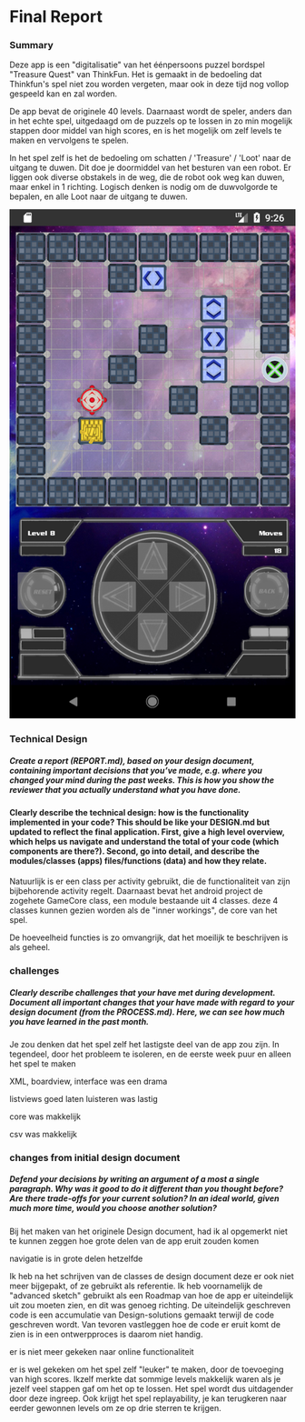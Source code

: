 # Final Report

### Summary

Deze app is een "digitalisatie" van het éénpersoons puzzel bordspel "Treasure Quest" van ThinkFun. Het is gemaakt in de bedoeling dat Thinkfun's spel niet zou worden vergeten, maar ook in deze tijd nog vollop gespeeld kan en zal worden.

De app bevat de originele 40 levels. Daarnaast wordt de speler, anders dan in het echte spel, uitgedaagd om de puzzels op te lossen in zo min mogelijk stappen door middel van high scores, en is het mogelijk om zelf levels te maken en vervolgens te spelen.

In het spel zelf is het de bedoeling om schatten / 'Treasure' / 'Loot' naar de uitgang te duwen. Dit doe je doormiddel van het besturen van een robot. Er liggen ook diverse obstakels in de weg, die de robot ook weg kan duwen, maar enkel in 1 richting. Logisch denken is nodig om de duwvolgorde te bepalen, en alle Loot naar de uitgang te duwen.

![Example](https://raw.githubusercontent.com/josfeenstra/Space-Looter/master/doc/documentation/phase%20final%20screenshots/Game.png)

### Technical Design
##### Create a report (REPORT.md), based on your design document, containing important decisions that you’ve made, e.g. where you changed your mind during the past weeks. This is how you show the reviewer that you actually understand what you have done.

#### Clearly describe the technical design: how is the functionality implemented in your code? This should be like your DESIGN.md but updated to reflect the final application. First, give a high level overview, which helps us navigate and understand the total of your code (which components are there?). Second, go into detail, and describe the modules/classes (apps) files/functions (data) and how they relate.

Natuurlijk is er een class per activity gebruikt, die de functionaliteit van zijn bijbehorende activity regelt. Daarnaast bevat het android project de zogehete GameCore class, een module bestaande uit 4 classes. deze 4 classes kunnen gezien worden als de "inner workings", de core van het spel.   


De hoeveelheid functies is zo omvangrijk, dat het moeilijk te beschrijven is als geheel.


### challenges
##### Clearly describe challenges that your have met during development. Document all important changes that your have made with regard to your design document (from the PROCESS.md). Here, we can see how much you have learned in the past month.

Je zou denken dat het spel zelf het lastigste deel van de app zou zijn. In tegendeel, door het probleem te isoleren, en de eerste week puur en alleen het spel te maken

XML, boardview, interface was een drama

listviews goed laten luisteren was lastig

core was makkelijk

csv was makkelijk



### changes from initial design document
##### Defend your decisions by writing an argument of a most a single paragraph. Why was it good to do it different than you thought before? Are there trade-offs for your current solution? In an ideal world, given much more time, would you choose another solution?

Bij het maken van het originele Design document, had ik al opgemerkt niet te kunnen zeggen hoe grote delen van de app eruit zouden komen

navigatie is in grote delen hetzelfde

Ik heb na het schrijven van de classes de design document deze er ook niet meer bijgepakt, of ze gebruikt als referentie. Ik heb voornamelijk de "advanced sketch" gebruikt als een Roadmap van hoe de app er uiteindelijk uit zou moeten zien, en dit was genoeg richting. De uiteindelijk geschreven code is een accumulatie van Design-solutions gemaakt terwijl de code geschreven wordt. Van tevoren vastleggen hoe de code er eruit komt de zien is in een ontwerpproces is daarom niet handig.

er is niet meer gekeken naar online functionaliteit

er is wel gekeken om het spel zelf "leuker" te maken, door de toevoeging van high scores. Ikzelf merkte dat sommige levels makkelijk waren als je jezelf veel stappen gaf om het op te lossen. Het spel wordt dus uitdagender door deze ingreep. Ook krijgt het spel replayability, je kan terugkeren naar eerder gewonnen levels om ze op drie sterren te krijgen.  
